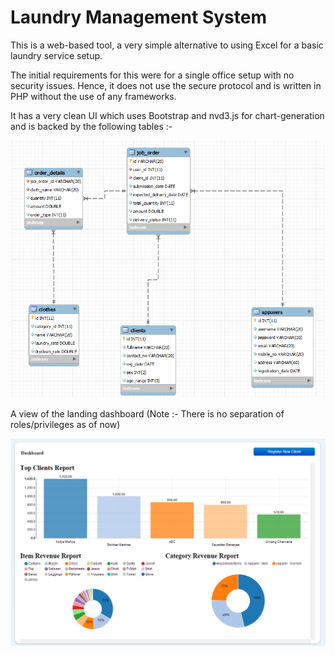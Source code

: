 Laundry Management System
=========================

This is a web-based tool, a very simple alternative to using Excel for a basic laundry service setup.

The initial requirements for this were for a single office setup with no security issues. Hence, it does not use the secure protocol and is written in PHP without the use of any frameworks.

It has a very clean UI which uses Bootstrap and nvd3.js for chart-generation and is backed by the following tables :-

![image](docs/tables.png)

A view of the landing dashboard (Note :- There is no separation of roles/privileges as of now)

![image](docs/dashboard.png)

